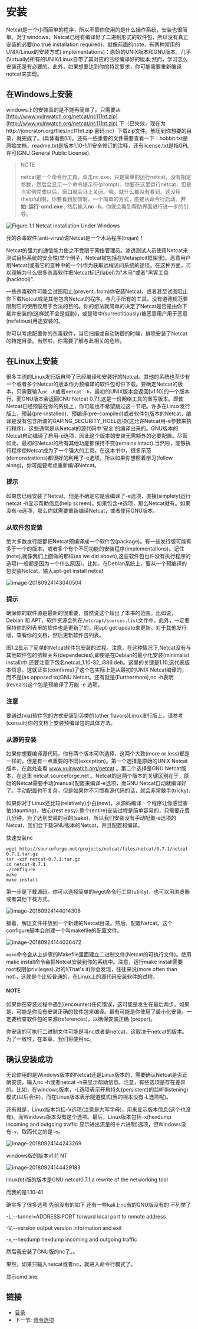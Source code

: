 # 安装

Netcat是一个小而简单的程序，所以不管你使用的是什么操作系统，安装也很简单。对于windows，Netcat已经有编译好了二进制形式的软件包，所以没有真正安装的必要(no true installation required)。就像前面的note，有两种常用的UNIX/Linux的安装方式( implementations)：原始的UNIX版本和GNU版本。几乎(Virtually)所有的UNIX/Linux自带了其对应的已经编译好的版本;然而，学习怎么安装还是有必要的。此外，如果想要达到你的特定要求，你可能需要重新编译netcat来实现。

## 在Windows上安装

windows上的安装真的是不能再简单了。只需要从  [http://www.vulnwatch.org/netcat/nc111nt.zip](http://www.vulnwatch.org/netcat/nc111nt.zip) 下（已失效，现在为http://joncraton.org/files/nc111nt.zip 密码:nc）下载zip文件。解压到你想要的目录，就完成了。(具体看图1.1)。还有一些重要的文件需要查看一下：hobbit.txt是原始文档，readme.txt是版本1.10-1.11安全修订的注释，还有license.txt是指GPL许可(GNU General Public License).



> NOTE
>
> netcat是一个命令行工具。双击nc.exe，只是简单的运行netcat，没有指定参数，然后会显示一个命令提示符(prompt)。你要在这里运行netcat，但是当实例完成以后，窗口就会马上关闭。嘛。就什么都没有看到。这没用(helpful)啊，你要看到反馈啊。一个简单的方式，直接从命令行启动。**开始**-**运行**-**cmd.exe** , 然后输入**nc -h**，你就会看到帮助界面进行进一步的引导。



![Figure 1.1 Netcat Installation Under Windows](../../images/1.1.Netcat_Installation_Under_Windows.png?raw=true)




我的杀毒软件(anti-virus)说Netcat是一个木马程序(trojan)！



   Netcat的强力的通信能力使之不受限于网络管理员。渗透测试人员使用Netcat来测试目标系统的安全性(举个例子，Netcat被包括在Metasploit框架里)。恶意用户用Netcat(或者它的变种中的一个)作为获取远程访问系统的途径。在这种方面，可以理解为什么很多杀毒软件把Netcat标记(label)为"木马"或者"黑客工具(hacktool)".

   一些杀毒软件可能会试图阻止(prevent..from)你安装Netcat，或者甚至试图阻止你下载Netcat或是其他包含Netcat的程序。与几乎所有的工具，没有道德规范要限制它的使用仅用于合法的目的。你的想法就简单的决定了Netcat是否是由你下载并安装的(这样就不会是威胁)，或是暗中(surreotitiously)被恶意用户用于恶意(nefatious)用途安装的。

   你可以考虑配置你的杀毒软件，当它扫描或自动防御的时候，排除安装了Netcat的特定目录。当然啦，你需要了解与此相关的危险。



## 在Linux上安装



   很多主流的Linux发行版自带了已经编译和安装好的Netcat。其他的系统也至少有一个或者多个Netcat的版本作为预编译的软件包可供下载。要确定Netcat的版本，只需要输入`nc -h`或者`netcat -h`，最初的UNIX版本会返回[v1.10]的一个版本行，而GNU版本会返回GNU Netcat 0.7.1,这是一份网络工具的重写版本。即使Netcat已经预装在你的系统上，你可能也不希望跳过这一节吧。许多在Linux发行版上，预装(pre-installed)、预编译(pre-compiled)或者软件包版本的Netcat，编译是没有包含所谓的GAPING_SECURITY_HOEL选项(这允许Netcat用-e参数来执行程序)。这些通常是从Netcat的源代码中'安全'的编译出来的。GNU版本的Netcat自动编译了启用-e选项，因此这个版本的安装无需额外的必要配置。尽管如此，最初的Netcat的所有其他功能都保持不变(remains intact).当然啦，能够执行程序使Netcat成为了一个强大的工具。在这本书中，很多示范(demonstrations)都很好的利用了-e选项，所以如果你想照着学习(follow along)，你可能要考虑重新编译Netcat。



### 提示

   如果您已经安装了Netcat，但是不确定它是否编译了-e选项，直接(simplely)运行netcat -h显示帮助信息(help screen)。如果包含-e选项，那么Netcat就有。如果没有-e选项，那么你就需要重新编译Netcat，或者使用GNU版本。





### 从软件包安装



   绝大多数发行版都把Netcat预编译成一个软件包(package)。有一些发行版可能有多于一个的版本，或者多个有个不同功能的安装程序(implementations)。记住(note),就像我们上面做的那样(as we did above),这些软件包也许没有执行程序的选项(一般都是因为一个什么原因)。比如，在Debian系统上，要从一个预编译的包安装Netcat，输入apt-get install netcat



![image-20180924143040504](../../images/1.2.png?raw=true)



### 提示

确保你的软件源是最新的很重要，虽然说这个超出了本书的范围。比如说，Debian 和 APT，软件资源会列在`/etc/apt/sources.list`文件中。此外，一定要保持你的列表里的软件也是更新了的，用apt-get update来更新。对于其他发行版，查看你的文档，然后更新软件包列表。






图1.2显示了简单的Netcat软件包安装的过程。注意，在这种情况下,Netcat没有与其他软件包的依赖关系(dependecies),即使是在Debian的最小化安装(minimalist install)中.还要注意下包名netcat_1.10-32_i386.deb。这里的关键是1.10,这代表版本信息。这就证实(comfirms)了这个包实际上是从最初的UNIX Netcat编译的，而不是(as opposed to)GNU Netcat。还有就是(Furthermore),nc -h表明(reveals)这个包是预编译了万能 -e 选项。



### 注意

   要通过(via)软件包的方式安装到另类的(other flavors)Linux发行版上，请参考(consult)你的文档上安装预编译包的具体方法。



### 从源码安装



   如果你想要编译源代码，你有两个版本可供选择，这两个大致(more or less)都是一样的，但是有一点重要的不同(exception)。第一个选择是原始的UNIX Netcat版本，在此处查看 www.vulnwatch.org/netcat 。第二个选择是GNU Netcat版本，在这里 netcat.sourceforge.net 。Netcat的这两个版本的关键区别在于，原始的Netcat需要手动(manual)配置来编译-e选项，而GNU Netcat自动就编译好了。手动配置也不复杂，但是如果你不习惯看源代码的话，就会非常棘手(tricky).

   如果你对于Linux还比较(relatively)小白(new)，从源码编译一个程序让你感觉害怕(daunting)，放心(rest easy).整个(entire)安装过程是简单容易的，只需要花费几分钟。为了达到安装的目的(sake)，所以我们安装没有手动配置-e选项的Netcat，我们会下载GNU版本的Netcat，并且配置和编译。



快速安装nc

```shell
wget http://sourceforge.net/projects/netcat/files/netcat/0.7.1/netcat-0.7.1.tar.gz
tar –xzf netcat-0.7.1.tar.gz
cd netcat-0.7.1
./configure
make
make install

```



第一步是下载源码。你可以选择简单的wget命令行工具(utility)，也可以用浏览器或者其他下载方式。



![image-20180924144014308](../../images/1.3.png?raw=true)

接着，解压文件并放到一个新建的Netcat目录。然后，配置Netcat。这个configure脚本会创建一个叫makefile的配置文件。

![image-20180924144036472](../../images/1.4.png?raw=true)





`make`命令会从上步骤的Makefile里面建立二进制文件(Netcat的可执行文件)。使用make install命令会把Netcat安装到你的系统中。注意，运行make install需要root权限(privileges).对的!(That's it)你会发现，往往来说(more often than not)，这就是个比较普通的，在Linux上的源代码安装软件的过程。



#### NOTE



   如果你在安装过程中遇到(encounter)任何错误，这可能是发生在最后两步。如果是，可能是你没有安装正确的软件包来编译。最有可能是你使用了最小化安装。一定要检查软件包的来源(references)，以确保安装正确 (proper)。



   你安装的可执行二进制文件可能是叫nc或者是netcat，这取决于netcat的版本。为了一致性，在本章，我们将使用nc。





## 确认安装成功

无论你用的是Windows版本的Netcat还是Linux版本的，需要确认Netcat是否正确安装，输入nc -h或者netcat -h来显示帮助信息。注意，有些选项是存在差异的。比如，在windows版本，-L选项表示开启持久(persistent)的监听(listening)模式(以后会讲)，而在Linux版本表示隧道模式(我的根本没有-L选项呢)。

还有就是，Linux版本包括-V选项(注意是大写字母)，用来显示版本信息(这个也没有)。而Windows版本没有这个选项。最后，Linux版本包括`-x`(hexdump incoming and outgoing traffic 显示进出流量的十六进制)选项，但Windows没有`-x`，取而代之的是`-o`。



![image-20180924144243269](../../images/1.5.png?raw=true)



windows版的版本v1.11 NT



![image-20180924144429183](../../images/1.6.png?raw=true)







linux(bt)版的版本是GNU netcat0.7.1,a rewrite of the networking tool

而我的是1.10-41



确实多了很多选项 先前没有的如下 还有一些kali上nc有的GNU版没有的 不列举了

-L,--tunnel=ADDRESS:PORT forward local port to remote address

-V,--version output version information and exit

-x,--hexdump hexdump incoming and outgoing traffic



然后我安装了GNU版的nc了。。

果然，如果只输入netcat或者nc，就进入命令行模式了。

显示cmd line:





## 链接

- [目录](../directory.md)
- 下一节: [命令选项](03-Netcat-Command-Options.md)